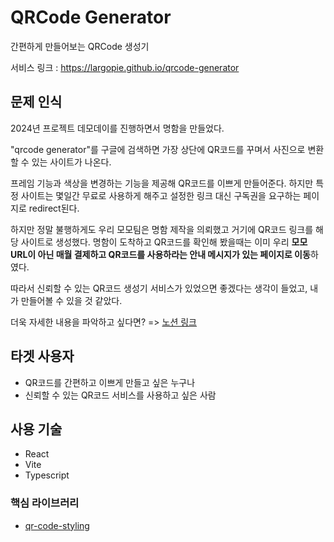 # QRCode Generator

간편하게 만들어보는 QRCode 생성기

서비스 링크 : https://largopie.github.io/qrcode-generator

## 문제 인식

2024년 프로젝트 데모데이를 진행하면서 명함을 만들었다.

"qrcode generator"를 구글에 검색하면 가장 상단에 QR코드를 꾸며서 사진으로 변환할 수 있는 사이트가 나온다.

프레임 기능과 색상을 변경하는 기능을 제공해 QR코드를 이쁘게 만들어준다. 하지만 특정 사이트는 몇일간 무료로 사용하게 해주고 설정한 링크 대신 구독권을 요구하는 페이지로 redirect된다.

하지만 정말 불행하게도 우리 모모팀은 명함 제작을 의뢰했고 거기에 QR코드 링크를 해당 사이트로 생성했다. 명함이 도착하고 QR코드를 확인해 봤을때는 이미 우리 **모모 URL이 아닌 매월 결제하고 QR코드를 사용하라는 안내 메시지가 있는 페이지로 이동**하였다.

따라서 신뢰할 수 있는 QR코드 생성기 서비스가 있었으면 좋겠다는 생각이 들었고, 내가 만들어볼 수 있을 것 같았다.

더욱 자세한 내용을 파악하고 싶다면? => [노션 링크](https://grey-cymbal-d1f.notion.site/QR-00cb518052674bbf9e207856ef74b92d?pvs=4)

## 타겟 사용자

- QR코드를 간편하고 이쁘게 만들고 싶은 누구나
- 신뢰할 수 있는 QR코드 서비스를 사용하고 싶은 사람

## 사용 기술

- React
- Vite
- Typescript

### 핵심 라이브러리

- [qr-code-styling](https://www.npmjs.com/package/qr-code-styling)
